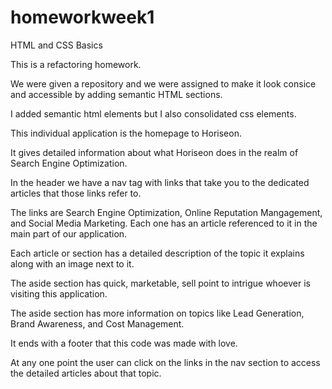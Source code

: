 # homeworkweek1
HTML and CSS Basics

This is a refactoring homework. 

We were given a repository and we were assigned to make it look consice and accessible by adding semantic HTML sections. 

I added semantic html elements but I also consolidated css elements. 

This individual application is the homepage to Horiseon.

It gives detailed information about what Horiseon does in the realm of Search Engine Optimization.

In the header we have a nav tag with links that take you to the dedicated articles that those links refer to. 

The links are Search Engine Optimization, Online Reputation Mangagement, and Social Media Marketing. Each one has an article referenced to it in the main part of our application. 

Each article or section has a detailed description of the topic it explains along with an image next to it.

The aside section has quick, marketable, sell point to intrigue whoever is visiting this application. 

The aside section has more information on topics like Lead Generation, Brand Awareness, and Cost Management. 

It ends with a footer that this code was made with love. 

At any one point the user can click on the links in the nav section to access the detailed articles about that topic.

